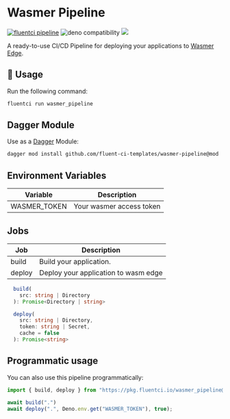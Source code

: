 # Wasmer Pipeline

[![fluentci pipeline](https://img.shields.io/badge/dynamic/json?label=pkg.fluentci.io&labelColor=%23000&color=%23460cf1&url=https%3A%2F%2Fapi.fluentci.io%2Fv1%2Fpipeline%2Fwasmer_pipeline&query=%24.version)](https://pkg.fluentci.io/wasmer_pipeline)
![deno compatibility](https://shield.deno.dev/deno/^1.37)
[![](https://img.shields.io/codecov/c/gh/fluent-ci-templates/wasmer-pipeline)](https://codecov.io/gh/fluent-ci-templates/wasmer-pipeline)

A ready-to-use CI/CD Pipeline for deploying your applications to [Wasmer Edge](https://wasmer.io/products/edge).

## 🚀 Usage

Run the following command:

```bash
fluentci run wasmer_pipeline
```

## Dagger Module

Use as a [Dagger](https://dagger.io) Module:

```bash
dagger mod install github.com/fluent-ci-templates/wasmer-pipeline@mod
```

## Environment Variables

| Variable        | Description                      |
|-----------------|----------------------------------|
| WASMER_TOKEN    | Your wasmer access token         |

## Jobs

| Job     | Description                          |
|---------|--------------------------------------|
| build   | Build your application.              |
| deploy  | Deploy your application to wasm edge |

```typescript
  build(
    src: string | Directory
  ): Promise<Directory | string>

  deploy(
    src: string | Directory,
    token: string | Secret,
    cache = false
  ): Promise<string> 
```

## Programmatic usage

You can also use this pipeline programmatically:

```typescript
import { build, deploy } from "https://pkg.fluentci.io/wasmer_pipeline@v0.3.0/mod.ts";

await build(".")
await deploy(".", Deno.env.get("WASMER_TOKEN"), true);
```